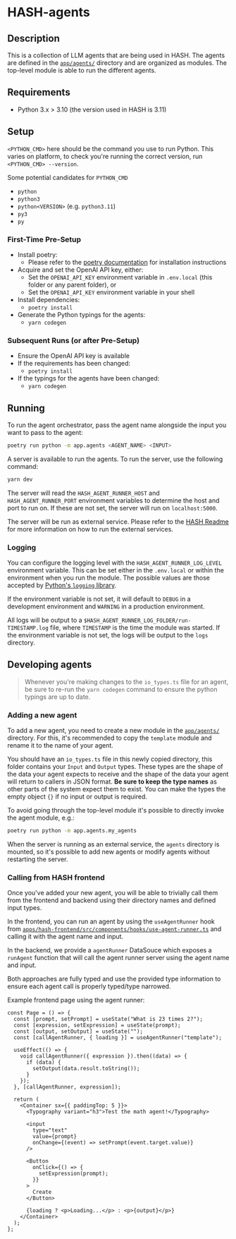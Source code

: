 # HASH-agents

## Description

This is a collection of LLM agents that are being used in HASH. The agents are defined in the [`app/agents/`](app/agents) directory and are organized as modules. The top-level module is able to run the different agents.

## Requirements

- Python 3.x > 3.10 (the version used in HASH is 3.11)

## Setup

`<PYTHON_CMD>` here should be the command you use to run Python.
This varies on platform, to check you're running the correct version, run `<PYTHON_CMD> --version`.

Some potential candidates for `PYTHON_CMD`

- `python`
- `python3`
- `python<VERSION>` (e.g. `python3.11`)
- `py3`
- `py`

### First-Time Pre-Setup

- Install poetry:
  - Please refer to the [poetry documentation](https://python-poetry.org/docs/#installation) for installation instructions
- Acquire and set the OpenAI API key, either:
  - Set the `OPENAI_API_KEY` environment variable in `.env.local` (this folder or any parent folder), or
  - Set the `OPENAI_API_KEY` environment variable in your shell
- Install dependencies:
  - `poetry install`
- Generate the Python typings for the agents:
  - `yarn codegen`

### Subsequent Runs (or after Pre-Setup)

- Ensure the OpenAI API key is available
- If the requirements has been changed:
  - `poetry install`
- If the typings for the agents have been changed:
  - `yarn codegen`

## Running

To run the agent orchestrator, pass the agent name alongside the input you want to pass to the agent:

```bash
poetry run python -m app.agents <AGENT_NAME> <INPUT>
```

A server is available to run the agents. To run the server, use the following command:

```bash
yarn dev
```

The server will read the `HASH_AGENT_RUNNER_HOST` and `HASH_AGENT_RUNNER_PORT` environment variables to determine the host and port to run on. If these are not set, the server will run on `localhost:5000`.

The server will be run as external service. Please refer to the [HASH Readme](../hash/README.md) for more information on how to run the external services.

### Logging

You can configure the logging level with the `HASH_AGENT_RUNNER_LOG_LEVEL` environment variable.
This can be set either in the `.env.local` or within the environment when you run the module.
The possible values are those accepted by [Python's `logging` library](https://docs.python.org/3/library/logging.html#levels).

If the environment variable is not set, it will default to `DEBUG` in a development environment and `WARNING` in a production environment.

All logs will be output to a `$HASH_AGENT_RUNNER_LOG_FOLDER/run-TIMESTAMP.log` file, where `TIMESTAMP` is the time the module was started. If the environment variable is not set, the logs will be output to the `logs` directory.

## Developing agents

> Whenever you're making changes to the `io_types.ts` file for an agent, be sure to re-run the `yarn codegen` command to ensure the python typings are up to date.

### Adding a new agent

To add a new agent, you need to create a new module in the [`app/agents/`](app/agents) directory. For this, it's recommended to copy the `template` module and rename it to the name of your agent.

You should have an `io_types.ts` file in this newly copied directory, this folder contains your `Input` and `Output` types. These types are the shape of the data your agent expects to receive and the shape of the data your agent will return to callers in JSON format. **Be sure to keep the type names** as other parts of the system expect them to exist. You can make the types the empty object `{}` if no input or output is required.

To avoid going through the top-level module it's possible to directly invoke the agent module, e.g.:

```bash
poetry run python -m app.agents.my_agents
```

When the server is running as an external service, the `agents` directory is mounted, so it's possible to add new agents or modify agents without restarting the server.

### Calling from HASH frontend

Once you've added your new agent, you will be able to trivially call them from the frontend and backend using their directory names and defined input types.

In the frontend, you can run an agent by using the `useAgentRunner` hook from [`apps/hash-frontend/src/components/hooks/use-agent-runner.ts`](/apps/hash-frontend/src/components/hooks/use-agent-runner.ts) and calling it with the agent name and input.

In the backend, we provide a `agentRunner` DataSouce which exposes a `runAgent` function that will call the agent runner server using the agent name and input.

Both approaches are fully typed and use the provided type information to ensure each agent call is properly typed/type narrowed.

Example frontend page using the agent runner:

```tsx
const Page = () => {
  const [prompt, setPrompt] = useState("What is 23 times 2?");
  const [expression, setExpression] = useState(prompt);
  const [output, setOutput] = useState("");
  const [callAgentRunner, { loading }] = useAgentRunner("template");

  useEffect(() => {
    void callAgentRunner({ expression }).then((data) => {
      if (data) {
        setOutput(data.result.toString());
      }
    });
  }, [callAgentRunner, expression]);

  return (
    <Container sx={{ paddingTop: 5 }}>
      <Typography variant="h3">Test the math agent!</Typography>

      <input
        type="text"
        value={prompt}
        onChange={(event) => setPrompt(event.target.value)}
      />

      <Button
        onClick={() => {
          setExpression(prompt);
        }}
      >
        Create
      </Button>

      {loading ? <p>Loading...</p> : <p>{output}</p>}
    </Container>
  );
};
```
